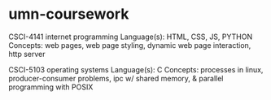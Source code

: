 # umn-coursework
CSCI-4141 internet programming
  Language(s): HTML, CSS, JS, PYTHON
  Concepts: web pages, web page styling, dynamic web page interaction, http server
  
 CSCI-5103 operating systems
  Language(s): C
  Concepts: processes in linux, producer-consumer problems, ipc w/ shared memory, & parallel programming with POSIX
